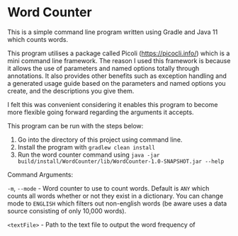 # Word Counter

This is a simple command line program written using Gradle and Java 11 which counts words.

This program utilises a package called Picoli (https://picocli.info/) which is a mini command line 
framework. The reason I used this framework is because it allows the use of parameters and named 
options totally through annotations. It also provides other benefits such as exception 
handling and a generated usage guide based on the parameters and named options you create, and 
the descriptions you give them.

I felt this was convenient considering it enables this program to become more flexible going forward 
regarding the arguments it accepts. 

This program can be run with the steps below: 

1. Go into the directory of this project using command line.
1. Install the program with `gradlew clean install`
1. Run the word counter command using `java -jar build/install/WordCounter/lib/WordCounter-1.0-SNAPSHOT.jar --help` 

Command Arguments:

`-m`, `--mode` - Word counter to use to count words. Default is `ANY` which counts all words whether 
or not they exist in a dictionary. You can change mode to `ENGLISH` which filters out non-english 
words (be aware uses a data source consisting of only 10,000 words).  

`<textFile>` - Path to the text file to output the word frequency of